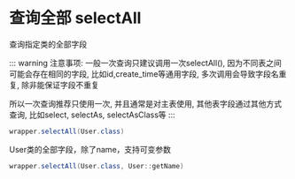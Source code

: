 # 查询全部 selectAll

查询指定类的全部字段

::: warning 注意事项:
一般一次查询只建议调用一次selectAll(), 
因为不同表之间可能会存在相同的字段, 比如id,create_time等通用字段, 多次调用会导致字段名重复, 除非能保证字段不重复


所以一次查询推荐只使用一次, 并且通常是对主表使用, 其他表字段通过其他方式查询, 比如select, selectAs, selectAsClass等
:::

```java
wrapper.selectAll(User.class)
```

User类的全部字段，除了name，支持可变参数 <Badge type="tip" text="1.4.13+" vertical="top" />

```java
wrapper.selectAll(User.class, User::getName)
```